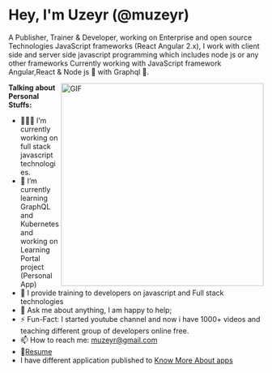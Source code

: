 # Hey, I'm Uzeyr (@muzeyr)


A Publisher, Trainer & Developer, working on Enterprise and open source Technologies JavaScript frameworks (React Angular 2.x), I work with client side and server side javascript programming which includes node js or any other frameworks Currently working with JavaScript framework Angular,React & Node js 🚀 with Graphql 🎉.


  <img align="right" alt="GIF" width="400" src="https://github.com/muzeyr/muzeyr/profile.png" />

  
**Talking about Personal Stuffs:**

- 👨🏽‍💻 I’m currently working on full stack javascript technologies. 
- 🌱 I’m currently learning GraphQL and Kubernetes and working on Learning Portal project (Personal App)
- 🤔 I provide training to developers on javascript and Full stack technologies
- 💬 Ask me about anything, I am happy to help;
- ⚡️ Fun-Fact: I started youtube channel and now i have 1000+ videos and teaching different group of developers online free.
- 📫 How to reach me: muzeyr@gmail.com
- 📝[Resume](https://uzeyrozcan.pwd)
- I have different application published to [Know More About apps](https://uzeyrozcan.pw)
 
